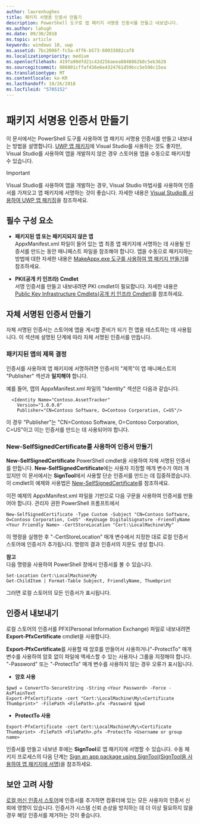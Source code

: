 ```yaml
---
author: laurenhughes
title: 패키지 서명용 인증서 만들기
description: PowerShell 도구로 앱 패키지 서명용 인증서를 만들고 내보냅니다.
ms.author: lahugh
ms.date: 09/30/2018
ms.topic: article
keywords: windows 10, uwp
ms.assetid: 7bc2006f-fc5a-4ff6-b573-60933882caf8
ms.localizationpriority: medium
ms.openlocfilehash: 419fa90dfd21c42d256aeea8848862b8c5eb3628
ms.sourcegitcommit: 086001cffaf436e6e4324761d59bcc5e598c15ea
ms.translationtype: MT
ms.contentlocale: ko-KR
ms.lasthandoff: 10/26/2018
ms.locfileid: "5705152"
---
```

# <a name="create-a-certificate-for-package-signing"></a>패키지 서명용 인증서 만들기


이 문서에서는 PowerShell 도구를 사용하여 앱 패키지 서명용 인증서를 만들고 내보내는 방법을 설명합니다. [UWP 앱 패키지](https://msdn.microsoft.com/windows/uwp/packaging/packaging-uwp-apps)에 Visual Studio를 사용하는 것도 좋지만, Visual Studio를 사용하여 앱을 개발하지 않은 경우 스토어용 앱을 수동으로 패키지할 수 있습니다.

> [!IMPORTANT] 
> Visual Studio를 사용하여 앱을 개발하는 경우, Visual Studio 마법사를 사용하여 인증서를 가져오고 앱 패키지에 서명하는 것이 좋습니다. 자세한 내용은 [Visual Studio를 사용하여 UWP 앱 패키징](https://msdn.microsoft.com/windows/uwp/packaging/packaging-uwp-apps)을 참조하세요.

## <a name="prerequisites"></a>필수 구성 요소

- **패키지된 앱 또는 패키지되지 않은 앱**  
AppxManifest.xml 파일이 들어 있는 앱 최종 앱 패키지에 서명하는 데 사용될 인증서를 만드는 동안 매니페스트 파일을 참조해야 합니다. 앱을 수동으로 패키지하는 방법에 대한 자세한 내용은 [MakeAppx.exe 도구를 사용하여 앱 패키지 만들기](https://msdn.microsoft.com/windows/uwp/packaging/create-app-package-with-makeappx-tool)를 참조하세요.

- **PKI(공개 키 인프라) Cmdlet**  
서명 인증서를 만들고 내보내려면 PKI cmdlet이 필요합니다. 자세한 내용은 [Public Key Infrastructure Cmdlets(공개 키 인프라 Cmdlet)](https://docs.microsoft.com/powershell/module/pkiclient/)를 참조하세요.

## <a name="create-a-self-signed-certificate"></a>자체 서명된 인증서 만들기

자체 서명된 인증서는 스토어에 앱을 게시할 준비가 되기 전 앱을 테스트하는 데 사용됩니다. 이 섹션에 설명된 단계에 따라 자체 서명된 인증서를 만듭니다.

### <a name="determine-the-subject-of-your-packaged-app"></a>패키지된 앱의 제목 결정  

인증서를 사용하여 앱 패키지에 서명하려면 인증서의 "제목"이 앱 매니페스트의 "Publisher" 섹션과 **일치해야** 합니다.

예를 들어, 앱의 AppxManifest.xml 파일의 "Identity" 섹션은 다음과 같습니다.
```
  <Identity Name="Contoso.AssetTracker" 
    Version="1.0.0.0" 
    Publisher="CN=Contoso Software, O=Contoso Corporation, C=US"/>
```

이 경우 "Publisher"는 "CN=Contoso Software, O=Contoso Corporation, C=US"이고 이는 인증서를 만드는 데 사용되어야 합니다. 

### <a name="use-new-selfsignedcertificate-to-create-a-certificate"></a>**New-SelfSignedCertificate**를 사용하여 인증서 만들기
**New-SelfSignedCertificate** PowerShell cmdlet을 사용하여 자체 서명된 인증서를 만듭니다. **New-SelfSignedCertificate**에는 사용자 지정할 매개 변수가 여러 개 있지만 이 문서에서는 **SignTool**에서 사용할 단순 인증서를 만드는 데 집중하겠습니다. 이 cmdlet의 예제와 사용법은 [New-SelfSignedCertificate](https://docs.microsoft.com/powershell/module/pkiclient/New-SelfSignedCertificate)를 참조하세요.

이전 예제의 AppxManifest.xml 파일을 기반으로 다음 구문을 사용하여 인증서를 만들어야 합니다. 관리자 권한 PowerShell 프롬프트에서
```
New-SelfSignedCertificate -Type Custom -Subject "CN=Contoso Software, O=Contoso Corporation, C=US" -KeyUsage DigitalSignature -FriendlyName <Your Friendly Name> -CertStoreLocation "Cert:\LocalMachine\My"
```

이 명령을 실행한 후 "-CertStoreLocation" 매개 변수에서 지정한 대로 로컬 인증서 스토어에 인증서가 추가됩니다. 명령의 결과 인증서의 지문도 생성 합니다.  

**참고**  
다음 명령을 사용하여 PowerShell 창에서 인증서를 볼 수 있습니다.
```
Set-Location Cert:\LocalMachine\My
Get-ChildItem | Format-Table Subject, FriendlyName, Thumbprint
```
그러면 로컬 스토어의 모든 인증서가 표시됩니다.

## <a name="export-a-certificate"></a>인증서 내보내기 

로컬 스토어의 인증서를 PFX(Personal Information Exchange) 파일로 내보내려면 **Export-PfxCertificate** cmdlet을 사용합니다.

**Export-PfxCertificate**를 사용할 때 암호를 만들어서 사용하거나"-ProtectTo" 매개 변수를 사용하여 암호 없이 파일에 액세스할 수 있는 사용자나 그룹을 지정해야 합니다. "-Password" 또는 "-ProtectTo" 매개 변수를 사용하지 않는 경우 오류가 표시됩니다.

- **암호 사용**
```
$pwd = ConvertTo-SecureString -String <Your Password> -Force -AsPlainText 
Export-PfxCertificate -cert "Cert:\LocalMachine\My\<Certificate Thumbprint>" -FilePath <FilePath>.pfx -Password $pwd
```

- **ProtectTo 사용**
```
Export-PfxCertificate -cert Cert:\LocalMachine\My\<Certificate Thumbprint> -FilePath <FilePath>.pfx -ProtectTo <Username or group name>
```

인증서를 만들고 내보낸 후에는 **SignTool**로 앱 패키지에 서명할 수 있습니다. 수동 패키지 프로세스의 다음 단계는 [Sign an app package using SignTool(SignTool을 사용하여 앱 패키지에 서명)](https://msdn.microsoft.com/windows/uwp/packaging/sign-app-package-using-signtool)을 참조하세요.

## <a name="security-considerations"></a>보안 고려 사항 
[로컬 머신 인증서 스토어](https://msdn.microsoft.com/windows/hardware/drivers/install/local-machine-and-current-user-certificate-stores)에 인증서를 추가하면 컴퓨터에 있는 모든 사용자의 인증서 신뢰에 영향이 있습니다. 인증서가 시스템 신뢰 손상을 방지하는 데 더 이상 필요하지 않을 경우 해당 인증서를 제거하는 것이 좋습니다.
